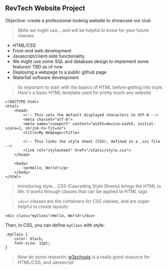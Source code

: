## RevTech Website Project

Objective: create a professional-looking website to showcase our club

> Skills we might use... and will be helpful to know for your future classes:
- HTML/CSS
- Front-end web development
- Javascript/client-side functionality
- We _might_ use some SQL and database design to implement some features! TBD as of now
- Deploying a webpage to a public github page
- Waterfall software development

> Its important to start with the basics of HTML before getting into style. Here's a basic HTML template used for pretty much any website

~~~
<!DOCTYPE html>
<html>
    <head>
        <!-- This sets the default displayed characters to UTF-8 -->
        <meta charset="utf-8">
        <meta name="viewport" content="width=device-width, initial-scale=1, shrink-to-fit=no">
        <title>My Webpage</title>

        <!-- This links the style sheet (CSS), defined in a .css file -->
        <link rel="stylesheet" href="/static/style.css">
    </head>

    <body>
        <p>Hello, World!</p>
    </body>
</html>
~~~

> Introducing style...
CSS (Cascading Style Sheets) brings the HTML to life. It works through classes that can be applied to HTML tags

> `<div>` classes are the containers for CSS classes, and are super helpful to create layouts:
~~~
<div class="myClass">Hello, World!</div>
~~~

Then, in CSS, you can define `myClass` with style:
~~~
.myClass {
    color: black;
    font-size: 12pt;
}
~~~

> Now do some research: <a href="https://www.w3schools.com/">w3schools</a> is a really good resource for HTML/CSS, and Javascript
